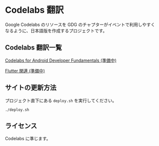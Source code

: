 # Codelabs 翻訳

Google Codelabs のリソースを GDG のチャプターがイベントで利用しやすくなるように、日本語版を作成するプロジェクトです。

## Codelabs 翻訳一覧

[Codelabs for Android Developer Fundamentals (準備中)](https://gdg-nara.github.io/codelabs-ja/android/fundamentals2/)

[Flutter 関連 (準備中)](https://gdg-nara.github.io/codelabs-ja/flutter/)


## サイトの更新方法

プロジェクト直下にある `deploy.sh` を実行してください。

```
./deploy.sh
```

## ライセンス

Codelabs に準じます。
